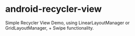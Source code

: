 # android-recycler-view

Simple Recycler View Demo, using LinearLayoutManager or GridLayoutManager, + Swipe functionality.
